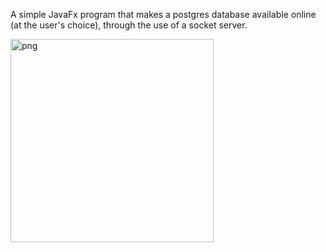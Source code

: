 A simple JavaFx program that makes a postgres database available online (at the user's choice),
through the use of a socket server.



<img width="325" alt="png" src="https://github.com/erossi8/PostgresServerSocket/assets/103255213/81047843-f5f0-4973-bcdf-0d56bc6c33bc">
